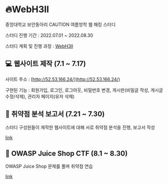 # 🔥WebH3ll

중앙대학교 보안동아리 CAUTION 여름방학 웹 해킹 스터디

스터디 진행 기간 : 2022.07.01 ~ 2022.08.30

스터디 계획 및 진행 과정 : [WebH3ll](https://www.notion.so/Web-Hacking-WebH3ll-48a96a349fec4ddebb4cb01efc1a44cd)

## 💻 웹사이트 제작 (7.1 ~ 7.17)

사이트 주소 : [http://52.53.166.24/](http://52.53.166.24/)

구현된 기능 : 회원가입, 로그인, 로그아웃, 비밀번호 변경, 게시판(비밀글 작성, 게시글 수정/삭제), 관리자 페이지(유저 삭제)

## 📑 취약점 분석 보고서 (7.21 ~ 7.30)

스터디 구성원들이 제작한 웹사이트에 대해 서로 취약점 분석을 진행, 보고서 작성

[link](https://github.com/WebH3ll/kyohyun/blob/main/%EC%B7%A8%EC%95%BD%EC%A0%90%20%EB%B6%84%EC%84%9D%20%EB%B3%B4%EA%B3%A0%EC%84%9C-%EC%B5%9C%EC%A2%85.pdf)

## 🧃 OWASP Juice Shop CTF (8.1 ~ 8.30)

OWASP Juice Shop 문제를 풀며 취약점 연습

[link](https://congruous-jeep-e43.notion.site/OWASP-Juice-Shop-551abed36e3044fa81659890f4be2363)
